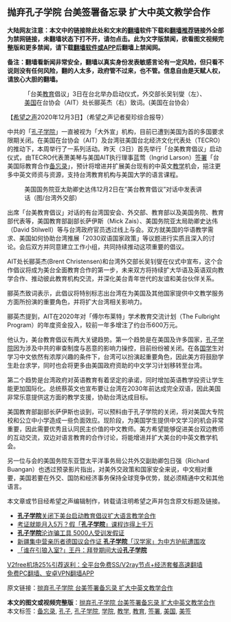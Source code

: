  <h2>抛弃孔子学院 台美签署备忘录 扩大中英文教学合作</h2> <p class="notice"><b>大陆网友注意：本文中的链接除此处和文末的<a href="https://github.com/bannedbook/fanqiang" >翻墙</a>软件下载和<a href="https://github.com/killgcd/justmysocks/blob/master/README.md">翻墙推荐</a>链接外全部为禁网链接，未翻墙状态下打不开，请勿点击。此为文字版禁闻，欲看图文视频完整版和更多禁闻，请下载<a href="https://github.com/bannedbook/fanqiang">翻墙软件或APP</a>后翻墙上禁闻网。</p><p>备注：翻墙看新闻非常安全，翻墙以真实身份发表敏感言论有一定风险，但只看不说则没有任何风险，翻的人太多，政府管不过来，也不管。信息自由是天赋人权，请放心大胆的翻墙。</b></p>  <div class="entry"> <figure><figcaption>「台美<a href="https://www.bannedbook.org/bnews/tag/%e6%95%99%e8%82%b2/" class="st_tag internal_tag" rel="tag" title="标签 教育 下的日志">教育</a>倡议」3日在台北举办启动仪式，外交部长吴钊燮（左）、<a href="https://www.bannedbook.org/bnews/tag/%e7%be%8e%e5%9b%bd/" class="st_tag internal_tag" rel="tag" title="标签 美国 下的日志">美国</a>在台协会（AIT）处长郦英杰（右）致词。(美国在台协会）</figcaption></figure> <p>【<span class='wp_keywordlink_affiliate'><a href="https://www.soundofhope.org" title="希望之声" target="_blank">希望之声</a></span>2020年12月3日】（希望之声记者斐珍综合报导）</p> <p>中共的「<a href="https://www.bannedbook.org/bnews/tag/%e5%ad%94%e5%ad%90/" class="st_tag internal_tag" rel="tag" title="标签 孔子 下的日志">孔子</a><a href="https://www.bannedbook.org/bnews/tag/%E5%AD%A6%E9%99%A2/" class="st_tag internal_tag" rel="tag" title="标签 学院 下的日志">学院</a>」一直被视为「大外宣」机构，目前已遭到美国为首的多国要求限期关闭。在美国在台协会（AIT）及台湾驻美国台北经济文化代表处（TECRO）的推动下，本周举行了一系列活动。昨天（3日）首先举行「台美教育倡议」启动仪式，由TECRO代表萧美琴与美国AIT执行理事蓝莺（Ingrid Larson）<a href="https://www.bannedbook.org/bnews/tag/%E7%AD%BE%E7%BD%B2/" class="st_tag internal_tag" rel="tag" title="标签 签署 下的日志">签署</a>「台美国际教育合作<a href="https://www.bannedbook.org/bnews/tag/%E5%A4%87%E5%BF%98%E5%BD%95/" class="st_tag internal_tag" rel="tag" title="标签 备忘录 下的日志">备忘录</a>」，预计将增进并扩展美台现有的中英文<a href="https://www.bannedbook.org/bnews/tag/%E6%95%99%E5%AD%A6/" class="st_tag internal_tag" rel="tag" title="标签 教学 下的日志">教学</a>机会，挹注更多中英文师资与资源，支持台湾教育机构与美国大学的语言课程。</p> <figure><figcaption>美国国务院亚太助卿史达伟12月2日在“美台教育倡议”对话中发表讲话（图/台湾外交部）</figcaption></figure> <p>出席「台美教育倡议」对话的有台湾国安会、外交部、教育部以及美国务院、教育部代表等，美国教育部副部长萨伊斯（Mick Zais）、美国务院亚太局助卿史达伟（David Stilwell）等与台湾政府官员透过线上与会。双方就美国的华语教学需求、美国如何协助台湾推展「2030双语国家政策」等议题进行实质且深入的讨论。会后双方并同意建立工作小组，共同持续推动这项重要的倡议。</p>  <p>AIT处长郦英杰(Brent Christensen)和台湾外交部长吴钊燮在仪式中宣布，这个合作倡议将成为美台全面教育合作的第一步，未来双方将持续扩大华语及英语双向教学合作、推动彼此教育机构交流，并深化美台青年世代的友谊和美台伙伴关系。</p> <p>郦英杰致词表示，此倡议将特别标志出台湾在为美国及其他国家提供中文教学服务方面所扮演的重要角色，并将扩大台湾相关影响力。</p> <p>郦英杰提到，AIT在2020年对「傅尔布莱特」学术教育交流计划（The Fulbright Program）的年度资金投入，较前一年多增注了约台币600万元。</p>  <p>他认为，美台教育倡议有两大关键趋势。第一个趋势是在美国及许多国家，<a href="https://www.bannedbook.org/bnews/tag/%e5%ad%94%e5%ad%90%e5%ad%a6%e9%99%a2/" class="st_tag internal_tag" rel="tag" title="标签 孔子学院 下的日志">孔子学院</a>因为涉及中共的审查制度与恶意的影响力操控，目前纷纷被关闭。在各<span class='wp_keywordlink'><a href="https://www.bannedbook.org/forum24/" title="国学传统文化禁书" target="_blank">国学</a></span>生对学习中文依然有浓厚兴趣的条件下，台湾可以扮演起重要角色，因此美方将鼓励学生赴台求学，同时也会将更多由美国政府资助的中文学习计划移转至台湾。</p> <p>第二个趋势是台湾政府对英语教育有着坚定的承诺，同时增加英语教学投资让学生能更加国际化。总统蔡英文也宣布要让台湾在2030年前达成完全双语，因此美国非常乐意提供这方面的教学支援，协助台湾达成目标。</p> <p>美国教育部副部长萨伊斯也谈到，可以预料由于孔子学院的关闭，将对美国大专院校和公立中小学造成一些负面效应。现阶段，为美国学生提供中文学习的机会非常重要，因此需要优秀且认同民主价值的中文教师。美方希望能够促进美台双边教师的互动交流，双边对语言教育的合作讨论，将能增进并扩大美台的中英文教学机会。</p>  <p>另一位与会的美国务院东亚暨太平洋事务局公共外交副助卿包日强（Richard Buangan）也透过预录影片指出，对美外交政策和国家安全来说，中文相对重要，美国若要在外交、国防和经济事务保持全球竞争优势，就必须精通中文和其他语言。</p> <p></p> <p>本文章或节目经希望之声编辑制作，转载请注明希望之声并包含原文标题及链接。</p>  <ul class='op-related-articles' title='相关阅读'> <li><a href='https://www.bannedbook.org/bnews/worldnews/usa/20201204/1441817.html' target='_blank'><b>孔子学院</b>关闭下美台启动教育倡议扩大语言教学合作</a></li> <li><a href='https://www.bannedbook.org/bnews/baitai/20201123/1435779.html' target='_blank'>考证就能月入5万？假「<b>孔子学院</b>」课程诈得上千万</a></li> <li><a href='https://www.bannedbook.org/bnews/comments/20201123/1435580.html' target='_blank'><b>孔子学院</b>沦诈骗工具 5000人受训发假证</a></li> <li><a href='https://www.bannedbook.org/bnews/headline/20201120/1434290.html' target='_blank'>新疆集中营亲历者德国议会作证 <b>孔子学院</b>「汉学家」为中方护航遭围攻</a></li> <li><a href='https://www.bannedbook.org/bnews/cnnews/20201030/1422755.html' target='_blank'>「谁在引狼入室?」王丹：拜登期间大设<b>孔子学院</b></a></li> </ul> <p class="texttj"> <a href="https://www.bannedbook.org/forum23/topic22702.html" target="_blank">V2free机场25%引荐返利：全平台免费SS/V2ray节点+经济套餐高速翻墙</a><br/> <a href="https://github.com/bannedbook/fanqiang/wiki/%E7%A6%81%E9%97%BB%E7%BD%91%E5%AE%89%E5%8D%93%E7%BF%BB%E5%A2%99%E6%96%B0%E9%97%BBAPP" target="_blank">免费PC翻墙、安卓VPN翻墙APP</a></p><p>原文链接：<a class="src_link"  href="https://www.soundofhope.org/post/449908" target="_blank">抛弃孔子学院 台美签署备忘录 扩大中英文教学合作</a></p><a name='sharetosocial'></a>       <div><b>本文的图文或视频完整版</b>：<a href='https://www.bannedbook.org/bnews/comments/20201204/1441975.html'>抛弃孔子学院 台美签署备忘录 扩大中英文教学合作</a></div>  </div><!--END ENTRY--> <div class="postfooter"> <div>本文标签：<a href="https://www.bannedbook.org/bnews/tag/%E5%A4%87%E5%BF%98%E5%BD%95/" rel="tag">备忘录</a>, <a href="https://www.bannedbook.org/bnews/tag/%e5%ad%94%e5%ad%90/" rel="tag">孔子</a>, <a href="https://www.bannedbook.org/bnews/tag/%e5%ad%94%e5%ad%90%e5%ad%a6%e9%99%a2/" rel="tag">孔子学院</a>, <a href="https://www.bannedbook.org/bnews/tag/%E5%AD%A6%E9%99%A2/" rel="tag">学院</a>, <a href="https://www.bannedbook.org/bnews/tag/%E6%95%99%E5%AD%A6/" rel="tag">教学</a>, <a href="https://www.bannedbook.org/bnews/tag/%e6%95%99%e8%82%b2/" rel="tag">教育</a>, <a href="https://www.bannedbook.org/bnews/tag/%E7%AD%BE%E7%BD%B2/" rel="tag">签署</a>, <a href="https://www.bannedbook.org/bnews/tag/%e7%be%8e%e5%9b%bd/" rel="tag">美国</a>, <a href="https://www.bannedbook.org/bnews/tag/%E7%BE%8E%E7%AD%BE/" rel="tag">美签</a></div>  </div><!--END POSTFOOTER--> 